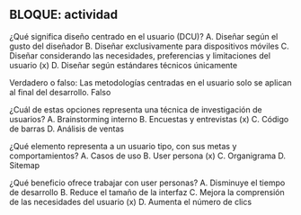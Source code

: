 ## BLOQUE: actividad

 
¿Qué significa diseño centrado en el usuario (DCU)?
A. Diseñar según el gusto del diseñador
B. Diseñar exclusivamente para dispositivos móviles
C. Diseñar considerando las necesidades, preferencias y limitaciones del usuario (x)
D. Diseñar según estándares técnicos únicamente

Verdadero o falso:
Las metodologías centradas en el usuario solo se aplican al final del desarrollo.
Falso

¿Cuál de estas opciones representa una técnica de investigación de usuarios?
A. Brainstorming interno
B. Encuestas y entrevistas (x)
C. Código de barras
D. Análisis de ventas

¿Qué elemento representa a un usuario tipo, con sus metas y comportamientos?
A. Casos de uso
B. User persona (x)
C. Organigrama
D. Sitemap

¿Qué beneficio ofrece trabajar con user personas?
A. Disminuye el tiempo de desarrollo
B. Reduce el tamaño de la interfaz
C. Mejora la comprensión de las necesidades del usuario (x)
D. Aumenta el número de clics
